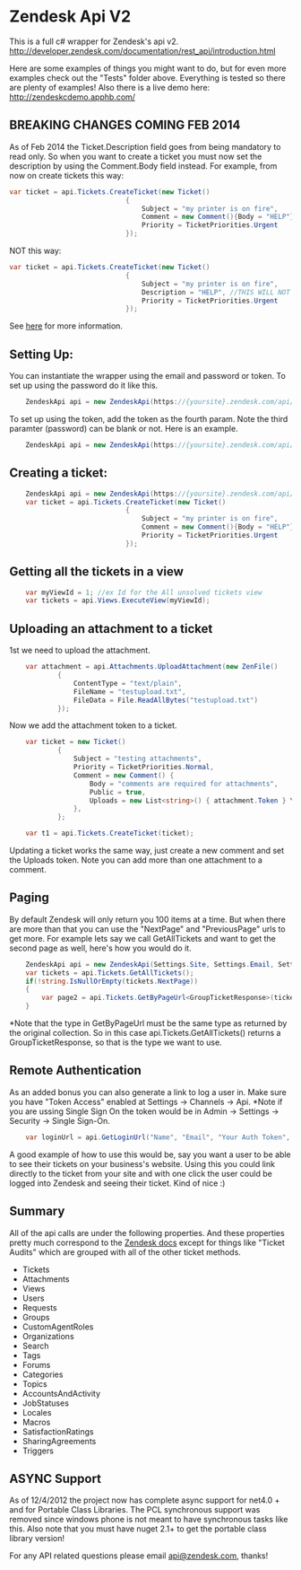 Zendesk Api V2
==============

This is a full c# wrapper for Zendesk's api v2. http://developer.zendesk.com/documentation/rest_api/introduction.html

Here are some examples of things you might want to do, but for even more examples check out the "Tests" folder above. Everything is tested so there are plenty of examples! Also there is a live demo here: http://zendeskcdemo.apphb.com/

BREAKING CHANGES COMING FEB 2014
--------------
As of Feb 2014 the Ticket.Description field goes from being mandatory to read only. So when you want to create a ticket you must now set the description by using the Comment.Body field instead. For example, from now on create tickets this way:

```C#
var ticket = api.Tickets.CreateTicket(new Ticket()
                             {
                                 Subject = "my printer is on fire",
                                 Comment = new Comment(){Body = "HELP"},
                                 Priority = TicketPriorities.Urgent
                             });
```

NOT this way:
```C#
var ticket = api.Tickets.CreateTicket(new Ticket()
                             {
                                 Subject = "my printer is on fire",
                                 Description = "HELP", //THIS WILL NOT WORK
                                 Priority = TicketPriorities.Urgent
                             });
```

See [here](http://developer.zendesk.com/documentation/rest_api/changes_roadmap.html#january-2,-2014) for more information. 

Setting Up:
--------------
You can instantiate the wrapper using the email and password or token. To set up using the password do it like this.
```C#
	ZendeskApi api = new ZendeskApi(https://{yoursite}.zendesk.com/api/v2, "your@email.com", "password"); 
```

To set up using the token, add the token as the fourth param. Note the third paramter (password) can be blank or not. Here is an example.
```C#
	ZendeskApi api = new ZendeskApi(https://{yoursite}.zendesk.com/api/v2, "your@email.com", "", "{your token here}"); 
```

Creating a ticket:
--------------

```C#
	ZendeskApi api = new ZendeskApi(https://{yoursite}.zendesk.com/api/v2, "your@email.com", "password"); 
	var ticket = api.Tickets.CreateTicket(new Ticket()
                             {
                                 Subject = "my printer is on fire",
                                 Comment = new Comment(){Body = "HELP"},
                                 Priority = TicketPriorities.Urgent
                             });
```							 
							 
Getting all the tickets in a view
--------------

```C#
	var myViewId = 1; //ex Id for the All unsolved tickets view
	var tickets = api.Views.ExecuteView(myViewId);
```
	

Uploading an attachment to a ticket
--------------
1st we need to upload the attachment.

```C#
	var attachment = api.Attachments.UploadAttachment(new ZenFile()
            {
                ContentType = "text/plain",
                FileName = "testupload.txt",
                FileData = File.ReadAllBytes("testupload.txt")
            });
```
			
Now we add the attachment token to a ticket. 
	
```C#	
	var ticket = new Ticket()
            {
                Subject = "testing attachments",
                Priority = TicketPriorities.Normal,
                Comment = new Comment() { 
                    Body = "comments are required for attachments", 
                    Public = true, 
                    Uploads = new List<string>() { attachment.Token } \\Add the attachment token here
                },
            };

    var t1 = api.Tickets.CreateTicket(ticket);
```	
	
Updating a ticket works the same way, just create a new comment and set the Uploads token. Note you can add more than one attachment to a comment.

Paging
--------------
By default Zendesk will only return you 100 items at a time. But when there are more than that you can use the "NextPage" and "PreviousPage" urls to get more. For example lets say we call GetAllTickets and want to get the second page as well, here's how you would do it.
	
```C#	
	ZendeskApi api = new ZendeskApi(Settings.Site, Settings.Email, Settings.Password);
	var tickets = api.Tickets.GetAllTickets();
	if(!string.IsNullOrEmpty(tickets.NextPage))
    {
        var page2 = api.Tickets.GetByPageUrl<GroupTicketResponse>(tickets.NextPage);
    }
```	
	
*Note that the type in GetByPageUrl<T> must be the same type as returned by the original collection. So in this case api.Tickets.GetAllTickets() returns a GroupTicketResponse, so that is the type we want to use.
	
Remote Authentication
--------------
As an added bonus you can also generate a link to log a user in. Make sure you have "Token Access" enabled at Settings -> Channels -> Api. *Note if you are ussing Single Sign On the token would be in Admin -> Settings -> Security -> Single Sign-On.

```C#
	var loginUrl = api.GetLoginUrl("Name", "Email", "Your Auth Token", "optional forward to url");
```	
	
A good example of how to use this would be, say you want a user to be able to see their tickets on your business's website. Using this you could link directly to the ticket from your site and with one click the user could be logged into Zendesk and seeing their ticket. Kind of nice :)

Summary
--------------
All of the api calls are under the following properties. And these properties pretty much correspond to the [Zendesk docs](http://developer.zendesk.com/documentation/rest_api/tickets.html) except for things like "Ticket Audits" which are grouped with all of the other ticket methods.
- Tickets
- Attachments
- Views
- Users
- Requests
- Groups
- CustomAgentRoles
- Organizations
- Search
- Tags
- Forums
- Categories
- Topics
- AccountsAndActivity
- JobStatuses
- Locales
- Macros
- SatisfactionRatings
- SharingAgreements
- Triggers

ASYNC Support
--------------
As of 12/4/2012 the project now has complete async support for net4.0 + and for Portable Class Libraries. The PCL synchronous support was removed since windows phone is not meant to have synchronous tasks like this. Also note that you must have nuget 2.1+ to get the portable class library version!


For any API related questions please email api@zendesk.com, thanks!